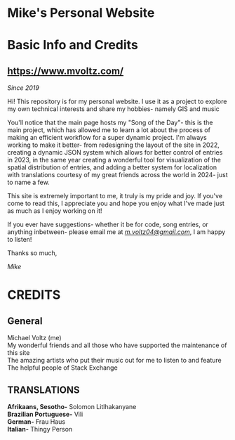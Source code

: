 # Mike's Personal Website
# Basic Info and Credits
## https://www.mvoltz.com/
*Since 2019*

Hi! This repository is for my personal website. I use it as a project to explore my own technical interests and share my hobbies- namely GIS and music

You'll notice that the main page hosts my "Song of the Day"- this is the main project, which has allowed me to learn a lot about the process of making an efficient workflow for a super dynamic project. I'm always working to make it better- from redesigning the layout of the site in 2022, creating a dynamic JSON system which allows for better control of entries in 2023, in the same year creating a wonderful tool for visualization of the spatial distribution of entries, and adding a better system for localization with translations courtesy of my great friends across the world in 2024- just to name a few. 

This site is extremely important to me, it truly is my pride and joy. If you've come to read this, I appreciate you and hope you enjoy what I've made just as much as I enjoy working on it!

If you ever have suggestions- whether it be for code, song entries, or anything inbetween- please email me at *m.voltz04@gmail.com*, I am happy to listen!

Thanks so much,

*Mike*

# CREDITS
## General
Michael Voltz (me) <br>
My wonderful friends and all those who have supported the maintenance of this site <br>
The amazing artists who put their music out for me to listen to and feature <br>
The helpful people of Stack Exchange

## TRANSLATIONS
**Afrikaans, Sesotho-** Solomon Litlhakanyane <br>
**Brazilian Portuguese-** Vili <br>
**German-** Frau Haus <br>
**Italian-** Thingy Person
